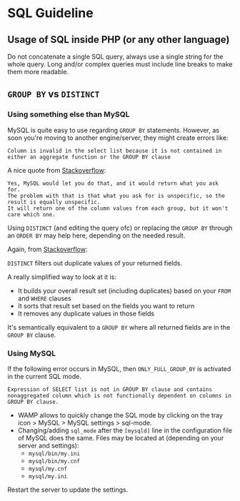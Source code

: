 # SQL Guideline

## Usage of SQL inside PHP (or any other language)

Do not concatenate a single SQL query, always use a single string for the whole query.
Long and/or complex queries must include line breaks to make them more readable.


## `GROUP BY` vs `DISTINCT`

### Using something else than MySQL

MySQL is quite easy to use regarding `GROUP BY` statements. However, as soon you're moving to another engine/server, they might create errors like:

`Column is invalid in the select list because it is not contained in either an aggregate function or the GROUP BY clause`

A nice quote from [Stackoverflow](https://stackoverflow.com/questions/1122436/sql-server-group-by-error):

```
Yes, MySQL would let you do that, and it would return what you ask for. 
The problem with that is that what you ask for is unspecific, so the result is equally unspecific. 
It will return one of the column values from each group, but it won't care which one.
```

Using `DISTINCT` (and editing the query ofc) or replacing the `GROUP BY` through an `ORDER BY` may help here, depending on the needed result. 


Again, from [Stackoverflow](https://stackoverflow.com/questions/8992804/how-sqls-distinct-clause-works):

`DISTINCT` filters out duplicate values of your returned fields.

A really simplified way to look at it is:

- It builds your overall result set (including duplicates) based on your `FROM` and `WHERE` clauses
- It sorts that result set based on the fields you want to return
- It removes any duplicate values in those fields

It's semantically equivalent to a `GROUP BY`  where all returned fields are in the `GROUP BY` clause.


### Using MySQL

If the following error occurs in MySQL, then `ONLY_FULL_GROUP_BY` is activated in the current SQL mode. 

`Expression of SELECT list is not in GROUP BY clause and contains nonaggregated column which is not functionally dependent on columns in GROUP BY clause.`

- WAMP allows to quickly change the SQL mode by clicking on the tray icon > MySQL > MySQL settings > sql-mode.
- Changing/adding `sql_mode` after the `[mysqld]` line in the configuration file of MySQL does the same. Files may be located at (depending on your server and settings):
    - `mysql/bin/my.ini`
    - `mysql/bin/my.cnf`
    - `mysql/my.cnf`
    - `mysql/my.ini`

Restart the server to update the settings.